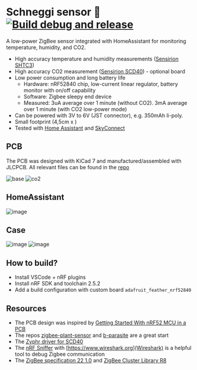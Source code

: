 # Schneggi sensor 🐌 [![Build debug and release](https://github.com/Rogger/schneggi-sensor/actions/workflows/main.yml/badge.svg)](https://github.com/Rogger/schneggi-sensor/actions/workflows/main.yml)
A low-power ZigBee sensor integrated with HomeAssistant for monitoring temperature, humidity, and CO2.

- High accuracy temperature and humidity measurements ([Sensirion SHTC3](https://www.sensirion.com/products/catalog/SHTC3/))
- High accuracy CO2 measurement ([Sensirion SCD40](https://sensirion.com/products/catalog/SCD40)) - optional board
- Low power consumption and long battery life
  - Hardware: nRF52840 chip, low-current linear regulator, battery monitor with on/off capability 
  - Software: Zigbee sleepy end device
  - Measured: 3uA average over 1 minute (without CO2). 3mA average over 1 minute (with CO2 low-power mode)
- Can be powered with 3V to 6V (JST connector), e.g. 350mAh li-poly.
- Small footprint (4,5cm x )
- Tested with [Home Assistant](https://www.home-assistant.io/) and [SkyConnect](https://www.home-assistant.io/skyconnect/)

## PCB
The PCB was designed with KiCad 7 and manufactured/assembled with JLCPCB. All relevant files can be found in the [repo](hardware)

![base](https://github.com/user-attachments/assets/ae48fca6-d7ca-4260-b0ca-0d7fdca1a1e8)
![co2](https://github.com/user-attachments/assets/a420414e-1857-45f5-8971-0bba9cf12d0e)

## HomeAssistant

![image](https://github.com/user-attachments/assets/fe9de769-8348-4b40-8632-f8fcfae44b9a)

## Case

![image](https://github.com/user-attachments/assets/109c8689-d393-492c-b431-5e4256592e8a)
![image](https://github.com/user-attachments/assets/0dd84a7b-14a9-4d71-ae2d-bca5665277f6)


## How to build?
- Install VSCode + nRF plugins
- Install nRF SDK and toolchain 2.5.2
- Add a build configuration with custom board `adafruit_feather_nrf52840`

## Resources
- The PCB design was inspired by [Getting Started With nRF52 MCU in a PCB](https://resources.altium.com/p/getting-started-nrf52-mcu-pcb#getting-started-schematics)
- The repos [zigbee-plant-sensor](https://github.com/stanvn/zigbee-plant-sensor) and [b-parasite](https://github.com/rbaron/b-parasite) are a great start
- The [Zyphr driver for SCD40](https://github.com/nobodyguy/sensirion_zephyr_drivers) 
- The [nRF Sniffer](https://developer.nordicsemi.com/nRF_Connect_SDK/doc/latest/nrf/protocols/zigbee/tools.html) with [https://www.wireshark.org](Wireshark) is a helpful tool to debug Zigbee communication
- The [ZigBee specification 22 1.0](https://csa-iot.org/wp-content/uploads/2022/01/docs-05-3474-22-0csg-zigbee-specification-1.pdf) and [ZigBee Cluster Library R8](https://zigbeealliance.org/wp-content/uploads/2021/10/07-5123-08-Zigbee-Cluster-Library.pdf)
